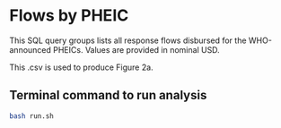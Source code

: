 # Flows by PHEIC
This SQL query groups lists all response flows disbursed for the WHO-announced PHEICs. Values are provided in nominal USD.

This .csv is used to produce Figure 2a.

## Terminal command to run analysis
```bash
bash run.sh
```
